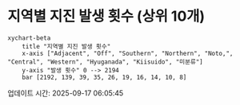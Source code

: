 # 지역별 지진 발생 횟수 (상위 10개)

```mermaid
xychart-beta
    title "지역별 지진 발생 횟수"
    x-axis ["Adjacent", "Off", "Southern", "Northern", "Noto,", "Central", "Western", "Hyuganada", "Kiisuido", "미분류"]
    y-axis "발생 횟수" 0 --> 2194
    bar [2192, 139, 39, 35, 26, 19, 16, 14, 10, 8]
```

업데이트 시간: 2025-09-17 06:05:45
